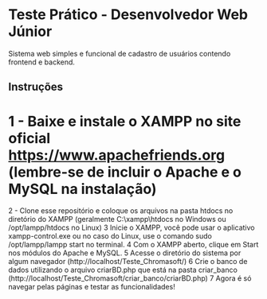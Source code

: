 # Teste Prático - Desenvolvedor Web Júnior
Sistema web simples e funcional de cadastro de usuários contendo frontend e backend.
## Instruções
# 1	- Baixe e instale o XAMPP no site oficial https://www.apachefriends.org (lembre-se de incluir o Apache e o MySQL na instalação)
2	- Clone esse repositório e coloque os arquivos na pasta htdocs no diretório do XAMPP (geralmente C:\xampp\htdocs no Windows ou /opt/lampp/htdocs no Linux)
3	Inicie o XAMPP, você pode usar o aplicativo xampp-control.exe ou no caso do Linux, use o comando sudo /opt/lampp/lampp start no terminal.
4	Com o XAMPP aberto, clique em Start nos módulos do Apache e MySQL.
5	Acesse o diretório do sistema por algum navegador (http://localhost/Teste_Chromasoft/)
6	Crie o banco de dados utilizando o arquivo criarBD.php que está na pasta criar_banco (http://localhost/Teste_Chromasoft/criar_banco/criarBD.php)
7	Agora é só navegar pelas páginas e testar as funcionalidades!
